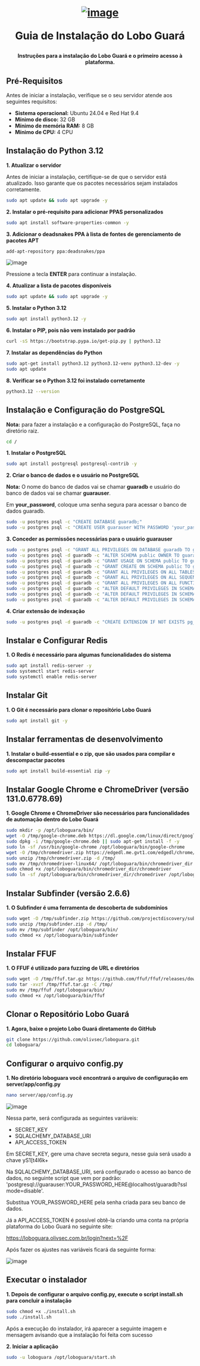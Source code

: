 <h1 align="center">

[![image](https://github.com/user-attachments/assets/4dbb8107-d52f-4cb9-94f3-68310a4d98b2)](https://loboguara.app/docs/index.html)

Guia de Instalação do Lobo Guará

</h1>

<h4 align="center">

Instruções para a instalação do Lobo Guará e o primeiro acesso à plataforma.

</h4>

## Pré-Requisitos

Antes de iniciar a instalação, verifique se o seu servidor atende aos seguintes requisitos:

- **Sistema operacional:** Ubuntu 24.04 e Red Hat 9.4
- **Mínimo de disco:** 32 GB
- **Mínimo de memória RAM:** 8 GB
- **Mínimo de CPU:** 4 CPU


## Instalação do Python 3.12

**1. Atualizar o servidor**

Antes de iniciar a instalação, certifique-se de que o servidor está atualizado. Isso garante que os pacotes necessários sejam instalados corretamente.
```bash
sudo apt update && sudo apt upgrade -y
```

**2. Instalar o pré-requisito para adicionar PPAS personalizados**

```bash
sudo apt install software-properties-common -y
```

**3. Adicionar o deadsnakes PPA à lista de fontes de gerenciamento de pacotes APT**

```bash
add-apt-repository ppa:deadsnakes/ppa
```

![image](https://github.com/user-attachments/assets/56860a38-dd0c-4768-a224-1fc7e3b57c4d)


Pressione a tecla **ENTER** para continuar a instalação.


**4. Atualizar a lista de pacotes disponíveis**

```bash
sudo apt update && sudo apt upgrade -y
```

**5. Instalar o Python 3.12**

```bash
sudo apt install python3.12 -y
```

**6. Instalar o PIP, pois não vem instalado por padrão**

```bash
curl -sS https://bootstrap.pypa.io/get-pip.py | python3.12
```

**7. Instalar as dependências do Python**

```bash
sudo apt-get install python3.12 python3.12-venv python3.12-dev -y
sudo apt update
```

**8. Verificar se o Python 3.12 foi instalado corretamente**

```bash
python3.12 --version
```


## Instalação e Configuração do PostgreSQL

**Nota:** para fazer a instalação e a configuração do PostgreSQL, faça no diretório raiz.
```bash
cd /
```

**1. Instalar o PostgreSQL**

```bash
sudo apt install postgresql postgresql-contrib -y
```

**2. Criar o banco de dados e o usuário no PostgreSQL**

**Nota:** O nome do banco de dados vai se chamar **guaradb** e usuário do banco de dados vai se chamar **guarauser**.

Em **your_password**, coloque uma senha segura para acessar o banco de dados guaradb.

```bash
sudo -u postgres psql -c "CREATE DATABASE guaradb;"
sudo -u postgres psql -c "CREATE USER guarauser WITH PASSWORD 'your_password';"
```

**3. Conceder as permissões necessárias para o usuário guarauser**

```bash
sudo -u postgres psql -c "GRANT ALL PRIVILEGES ON DATABASE guaradb TO guarauser;" && \
sudo -u postgres psql -d guaradb -c "ALTER SCHEMA public OWNER TO guarauser;" && \
sudo -u postgres psql -d guaradb -c "GRANT USAGE ON SCHEMA public TO guarauser;" && \
sudo -u postgres psql -d guaradb -c "GRANT CREATE ON SCHEMA public TO guarauser;" && \
sudo -u postgres psql -d guaradb -c "GRANT ALL PRIVILEGES ON ALL TABLES IN SCHEMA public TO guarauser;" && \
sudo -u postgres psql -d guaradb -c "GRANT ALL PRIVILEGES ON ALL SEQUENCES IN SCHEMA public TO guarauser;" && \
sudo -u postgres psql -d guaradb -c "GRANT ALL PRIVILEGES ON ALL FUNCTIONS IN SCHEMA public TO guarauser;" && \
sudo -u postgres psql -d guaradb -c "ALTER DEFAULT PRIVILEGES IN SCHEMA public GRANT ALL ON TABLES TO guarauser;" && \
sudo -u postgres psql -d guaradb -c "ALTER DEFAULT PRIVILEGES IN SCHEMA public GRANT ALL ON SEQUENCES TO guarauser;" && \
sudo -u postgres psql -d guaradb -c "ALTER DEFAULT PRIVILEGES IN SCHEMA public GRANT ALL ON FUNCTIONS TO guarauser;"
```

**4. Criar extensão de indexação**

```bash
sudo -u postgres psql -d guaradb -c "CREATE EXTENSION IF NOT EXISTS pg_trgm;"
```


## Instalar e Configurar Redis

**1. O Redis é necessário para algumas funcionalidades do sistema**

```bash
sudo apt install redis-server -y
sudo systemctl start redis-server
sudo systemctl enable redis-server
```


## Instalar Git

**1. O Git é necessário para clonar o repositório Lobo Guará**

```bash
sudo apt install git -y
```

## Instalar ferramentas de desenvolvimento

**1. Instalar o build-essential e o zip, que são usados para compilar e descompactar pacotes**

```bash
sudo apt install build-essential zip -y
```

## Instalar Google Chrome e ChromeDriver (versão 131.0.6778.69)

**1. Google Chrome e ChromeDriver são necessários para funcionalidades de automação dentro do Lobo Guará**

```bash
sudo mkdir -p /opt/loboguara/bin/
wget -O /tmp/google-chrome.deb https://dl.google.com/linux/direct/google-chrome-stable_current_amd64.deb
sudo dpkg -i /tmp/google-chrome.deb || sudo apt-get install -f -y
sudo ln -sf /usr/bin/google-chrome /opt/loboguara/bin/google-chrome
wget -O /tmp/chromedriver.zip https://edgedl.me.gvt1.com/edgedl/chrome/chrome-for-testing/131.0.6778.69/linux64/chromedriver-linux64.zip
sudo unzip /tmp/chromedriver.zip -d /tmp/
sudo mv /tmp/chromedriver-linux64/ /opt/loboguara/bin/chromedriver_dir
sudo chmod +x /opt/loboguara/bin/chromedriver_dir/chromedriver
sudo ln -sf /opt/loboguara/bin/chromedriver_dir/chromedriver /opt/loboguara/bin/chromedriver
```

## Instalar Subfinder (versão 2.6.6)

**1. O Subfinder é uma ferramenta de descoberta de subdomínios**

```bash
sudo wget -O /tmp/subfinder.zip https://github.com/projectdiscovery/subfinder/releases/download/v2.6.6/subfinder_2.6.6_linux_amd64.zip
sudo unzip /tmp/subfinder.zip -d /tmp/
sudo mv /tmp/subfinder /opt/loboguara/bin/
sudo chmod +x /opt/loboguara/bin/subfinder
```

## Instalar FFUF

**1. O FFUF é utilizado para fuzzing de URL e diretórios**

```bash
sudo wget -O /tmp/ffuf.tar.gz https://github.com/ffuf/ffuf/releases/download/v2.0.0/ffuf_2.0.0_linux_amd64.tar.gz
sudo tar -xvzf /tmp/ffuf.tar.gz -C /tmp/
sudo mv /tmp/ffuf /opt/loboguara/bin/
sudo chmod +x /opt/loboguara/bin/ffuf
```

## Clonar o Repositório Lobo Guará

**1. Agora, baixe o projeto Lobo Guará diretamente do GitHub**

```bash
git clone https://github.com/olivsec/loboguara.git
cd loboguara/
```

## Configurar o arquivo config.py

**1. No diretório loboguara você encontrará o arquivo de configuração em server/app/config.py**

```bash
nano server/app/config.py
```

![image](https://github.com/user-attachments/assets/effe36c2-70fe-495b-bb53-2fc906439546)


Nessa parte, será configurada as seguintes variáveis:

- SECRET_KEY
- SQLALCHEMY_DATABASE_URI
- API_ACCESS_TOKEN

Em SECRET_KEY, gere uma chave secreta segura, nesse guia será usado a chave yS1[t4l6k+

Na SQLALCHEMY_DATABASE_URI, será configurado o acesso ao banco de dados, no seguinte script que vem por padrão:
'postgresql://guarauser:YOUR_PASSWORD_HERE@localhost/guaradb?ssl mode=disable'.

Substitua YOUR_PASSWORD_HERE pela senha criada para seu banco de dados.

Já a API_ACCESS_TOKEN é possível obtê-la criando uma conta na própria plataforma do Lobo Guará no seguinte site:

https://loboguara.olivsec.com.br/login?next=%2F

Após fazer os ajustes nas variáveis ficará da seguinte forma:

![image](https://github.com/user-attachments/assets/9846dad8-90b4-4f97-842e-f736f3644474)


## Executar o instalador

**1. Depois de configurar o arquivo config.py, execute o script install.sh para concluir a instalação**

```bash
sudo chmod +x ./install.sh
sudo ./install.sh
```

Após a execução do instalador, irá aparecer a seguinte imagem e mensagem avisando que a instalação foi feita com sucesso


**2. Iniciar a aplicação**

```bash
sudo -u loboguara /opt/loboguara/start.sh
```




















